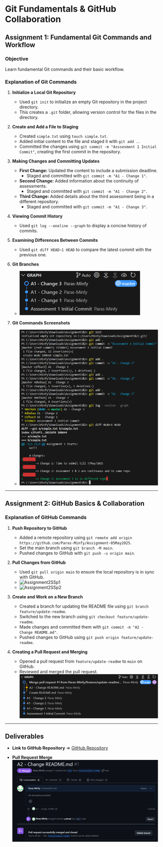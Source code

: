 # Git Fundamentals & GitHub Collaboration

## Assignment 1: Fundamental Git Commands and Workflow

### Objective
Learn fundamental Git commands and their basic workflow.

### Explanation of Git Commands

1. **Initialize a Local Git Repository**  
   - Used `git init` to initialize an empty Git repository in the project directory.  
   - This creates a `.git` folder, allowing version control for the files in the directory.

2. **Create and Add a File to Staging**  
   - Created `simple.txt` using `touch simple.txt`.  
   - Added initial content to the file and staged it with `git add .`.  
   - Committed the changes using `git commit -m "Asssesment 1 Initial Commit"`, creating the first commit in the repository.

3. **Making Changes and Committing Updates**  
   - **First Change:** Updated the content to include a submission deadline.  
     - Staged and committed with `git commit -m "A1 - Change 1"`.  
   - **Second Change:** Added information about the continuity of assessments.  
     - Staged and committed with `git commit -m "A1 - Change 2"`.  
   - **Third Change:** Added details about the third assessment being in a different repository.  
     - Staged and committed with `git commit -m "A1 - Change 3"`.  

4. **Viewing Commit History**  
   - Used `git log --oneline --graph` to display a concise history of commits.   

5. **Examining Differences Between Commits**  
   - Used `git diff HEAD~1 HEAD` to compare the latest commit with the previous one.  

6. **Git Branches**
   - ![Git A1 Branches](https://github.com/Paras-Minfy/Assignment-05May2025/blob/main/Screenshots/Assignment1GraphSS.png)

7. **Git Commands Screenshots**
   - ![Git Commands Screenshots](https://github.com/Paras-Minfy/Assignment-05May2025/blob/main/Screenshots/Assignment1SS.png)

---

## Assignment 2: GitHub Basics & Collaboration

### Explanation of GitHub Commands

1. **Push Repository to GitHub**  
   - Added a remote repository using `git remote add origin https://github.com/Paras-Minfy/Assignment-05May2025`.  
   - Set the main branch using `git branch -M main`.  
   - Pushed changes to GitHub with `git push -u origin main`.  

2. **Pull Changes from GitHub**  
   - Used `git pull origin main` to ensure the local repository is in sync with GitHub.
   - ![Assignment2SSp1](https://github.com/Paras-Minfy/Assignment-1-and-2/blob/main/Screenshots/Assignment2SSp1.png)
   - ![Assignment2SSp2](https://github.com/Paras-Minfy/Assignment-1-and-2/blob/main/Screenshots/Assignment2SSp2.png)

3. **Create and Work on a New Branch**  
   - Created a branch for updating the README file using `git branch feature/update-readme`.  
   - Switched to the new branch using `git checkout feature/update-readme`.  
   - Made changes and committed them with `git commit -m "A2 - Change README.md"`.  
   - Pushed changes to GitHub using `git push origin feature/update-readme`.  

4. **Creating a Pull Request and Merging**  
   - Opened a pull request from `feature/update-readme` to `main` on GitHub.  
   - Reviewed and merged the pull request.  
   ![Git A2 Graph Screenshot](https://github.com/Paras-Minfy/Assignment-05May2025/blob/main/Screenshots/Assignment2GraphSS.png)

---

## Deliverables

- **Link to GitHub Repository**
=> [GitHub Repository](https://github.com/Paras-Minfy)

- **Pull Request Merge**  
  ![Pull Request Merge Screenshot](https://github.com/Paras-Minfy/Assignment-05May2025/blob/main/Screenshots/PullRequest.png)
